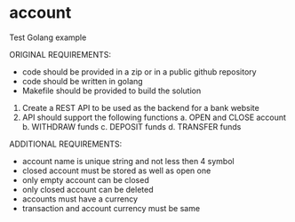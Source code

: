 # account
Test Golang example

ORIGINAL REQUIREMENTS:

* code should be provided in a zip or in a public github repository
* code should be written in golang
* Makefile should be provided to build the solution

1. Create a REST API to be used as the backend for a bank website
2. API should support the following functions
    a. OPEN and CLOSE account
    b. WITHDRAW funds
    c. DEPOSIT funds
    d. TRANSFER funds


ADDITIONAL REQUIREMENTS:

* account name is unique string and not less then 4 symbol
* closed account must be stored as well as open one
* only empty account can be closed
* only closed account can be deleted
* accounts must have a currency
* transaction and account currency must be same

